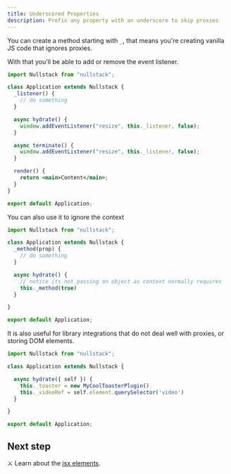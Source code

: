 ```yaml
---
title: Underscored Properties
description: Prefix any property with an underscore to skip proxies
---
```


You can create a method starting with `_`, that means you're creating vanilla JS code that ignores proxies. 

With that you'll be able to add or remove the event listener.

```jsx
import Nullstack from "nullstack";

class Application extends Nullstack {
  _listener() {
    // do something
  }

  async hydrate() {
    window.addEventListener("resize", this._listener, false);
  }

  async terminate() {
    window.addEventListener("resize", this._listener, false);
  }

  render() {
    return <main>Content</main>;
  }
}

export default Application;
```

You can also use it to ignore the context

```jsx
import Nullstack from "nullstack";

class Application extends Nullstack {
  _method(prop) {
    // do something
  }

  async hydrate() {
    // notice its not passing an object as context normally requires
    this._method(true)
  }

}

export default Application;
```

It is also useful for library integrations that do not deal well with proxies, or storing DOM elements.

```jsx
import Nullstack from "nullstack";

class Application extends Nullstack {

  async hydrate({ self }) {
    this._toaster = new MyCoolToasterPlugin()
    this._videoRef = self.element.querySelector('video')
  }

}

export default Application;
```

## Next step

⚔ Learn about the [jsx elements](/jsx-elements).
